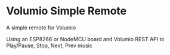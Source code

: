 # Volumio Simple Remote
A simple remote for Volumio

Using an ESP8266 or NodeMCU board and Volumio REST API to Play/Pause, Stop, Next, Prev music
